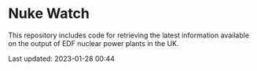 # Nuke Watch

This repository includes code for retrieving the latest information available on the output of EDF nuclear power plants in the UK.

Last updated: 2023-01-28 00:44